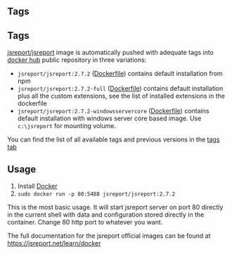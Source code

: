 
Tags
----

## Tags

[jsreport/jsreport](https://hub.docker.com/r/jsreport/jsreport/) image is automatically pushed with adequate tags into [docker hub](https://www.docker.com/)  public repository in three variations:

- `jsreport/jsreport:2.7.2` ([Dockerfile](https://github.com/jsreport/jsreport/blob/master/docker/default/Dockerfile))  contains default installation from npm
- `jsreport/jsreport:2.7.2-full` ([Dockerfile](https://github.com/jsreport/jsreport/blob/master/docker/full/Dockerfile)) contains default installation plus all the custom extensions, see the list of installed extensions in the dockerfile
- `jsreport/jsreport:2.7.2-windowsservercore` ([Dockerfile](https://github.com/jsreport/jsreport/blob/master/docker/windowsservercore/Dockerfile)) contains default installation with windows server core based image. Use `c:\jsreport` for mounting volume.

You can find the list of all available tags and previous versions in the [tags tab](https://hub.docker.com/r/jsreport/jsreport/tags/)

Usage
-----

1. Install [Docker](https://www.docker.com/)
2. `sudo docker run -p 80:5488 jsreport/jsreport:2.7.2`

This is the most basic usage. It will start jsreport server on port 80 directly in the current shell with data and configuration stored directly in the container. Change 80 http port to whatever you want.

The full documentation for the jsreport official images can be found at https://jsreport.net/learn/docker